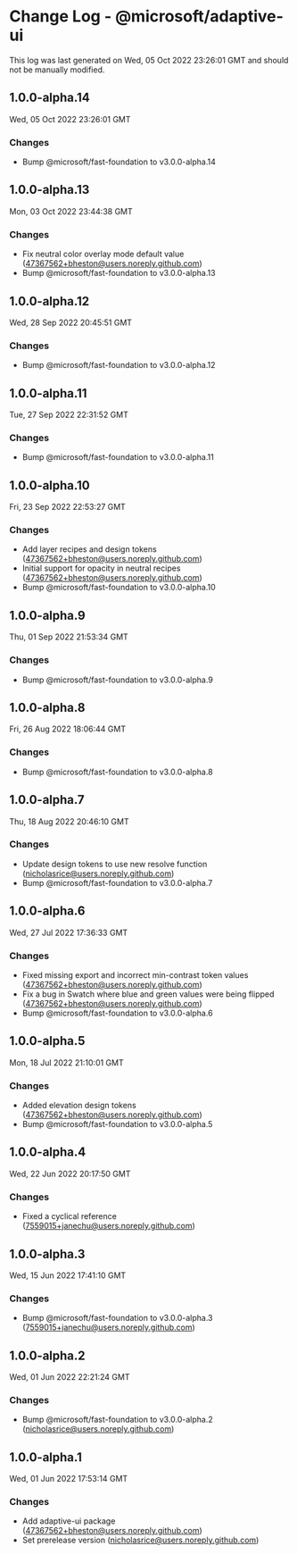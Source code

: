 # Change Log - @microsoft/adaptive-ui

This log was last generated on Wed, 05 Oct 2022 23:26:01 GMT and should not be manually modified.

<!-- Start content -->

## 1.0.0-alpha.14

Wed, 05 Oct 2022 23:26:01 GMT

### Changes

- Bump @microsoft/fast-foundation to v3.0.0-alpha.14

## 1.0.0-alpha.13

Mon, 03 Oct 2022 23:44:38 GMT

### Changes

- Fix neutral color overlay mode default value (47367562+bheston@users.noreply.github.com)
- Bump @microsoft/fast-foundation to v3.0.0-alpha.13

## 1.0.0-alpha.12

Wed, 28 Sep 2022 20:45:51 GMT

### Changes

- Bump @microsoft/fast-foundation to v3.0.0-alpha.12

## 1.0.0-alpha.11

Tue, 27 Sep 2022 22:31:52 GMT

### Changes

- Bump @microsoft/fast-foundation to v3.0.0-alpha.11

## 1.0.0-alpha.10

Fri, 23 Sep 2022 22:53:27 GMT

### Changes

- Add layer recipes and design tokens (47367562+bheston@users.noreply.github.com)
- Initial support for opacity in neutral recipes (47367562+bheston@users.noreply.github.com)
- Bump @microsoft/fast-foundation to v3.0.0-alpha.10

## 1.0.0-alpha.9

Thu, 01 Sep 2022 21:53:34 GMT

### Changes

- Bump @microsoft/fast-foundation to v3.0.0-alpha.9

## 1.0.0-alpha.8

Fri, 26 Aug 2022 18:06:44 GMT

### Changes

- Bump @microsoft/fast-foundation to v3.0.0-alpha.8

## 1.0.0-alpha.7

Thu, 18 Aug 2022 20:46:10 GMT

### Changes

- Update design tokens to use new resolve function (nicholasrice@users.noreply.github.com)
- Bump @microsoft/fast-foundation to v3.0.0-alpha.7

## 1.0.0-alpha.6

Wed, 27 Jul 2022 17:36:33 GMT

### Changes

- Fixed missing export and incorrect min-contrast token values (47367562+bheston@users.noreply.github.com)
- Fix a bug in Swatch where blue and green values were being flipped (47367562+bheston@users.noreply.github.com)
- Bump @microsoft/fast-foundation to v3.0.0-alpha.6

## 1.0.0-alpha.5

Mon, 18 Jul 2022 21:10:01 GMT

### Changes

- Added elevation design tokens (47367562+bheston@users.noreply.github.com)
- Bump @microsoft/fast-foundation to v3.0.0-alpha.5

## 1.0.0-alpha.4

Wed, 22 Jun 2022 20:17:50 GMT

### Changes

- Fixed a cyclical reference (7559015+janechu@users.noreply.github.com)

## 1.0.0-alpha.3

Wed, 15 Jun 2022 17:41:10 GMT

### Changes

- Bump @microsoft/fast-foundation to v3.0.0-alpha.3 (7559015+janechu@users.noreply.github.com)

## 1.0.0-alpha.2

Wed, 01 Jun 2022 22:21:24 GMT

### Changes

- Bump @microsoft/fast-foundation to v3.0.0-alpha.2 (nicholasrice@users.noreply.github.com)

## 1.0.0-alpha.1

Wed, 01 Jun 2022 17:53:14 GMT

### Changes

- Add adaptive-ui package (47367562+bheston@users.noreply.github.com)
- Set prerelease version (nicholasrice@users.noreply.github.com)
